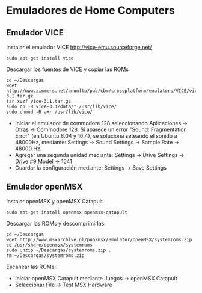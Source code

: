 Emuladores de Home Computers
============================

Emulador VICE
-------------

Instalar el emulador VICE http://vice-emu.sourceforge.net/
```
sudo apt-get install vice
```

Descargar los fuentes de VICE y copiar las ROMs
```
cd ~/Descargas
wget http://www.zimmers.net/anonftp/pub/cbm/crossplatform/emulators/VICE/vice-3.1.tar.gz
tar xvzf vice-3.1.tar.gz
sudo cp -R vice-3.1/data/* /usr/lib/vice/
sudo chmod -R a+r /usr/lib/vice/
```

- Iniciar el emulador de commodore 128 seleccionando Aplicaciones -> Otras -> Commodore 128.
  Si aparece un error "Sound: Fragmentation Error" (en Ubuntu 8.04 y 10.4), se soluciona seteando el sonido a 48000Hz, mediante: Settings -> Sound Settings -> Sample Rate -> 48000 Hz.
- Agregar una segunda unidad mediante: Settings -> Drive Settings -> Drive #9 Model -> 1541
- Guardar la configuración mediante: Settings -> Save Settings


Emulador openMSX
----------------

Instalar openMSX y openMSX Catapult
```
sudo apt-get install openmsx openmsx-catapult
```

Descargar las ROMs y descomprimirlas:
```
cd ~/Descargas
wget http://www.msxarchive.nl/pub/msx/emulator/openMSX/systemroms.zip
cd /usr/share/openmsx/systemroms
sudo unzip ~/Descargas/systemroms.zip .
rm ~/Descargas/systemroms.zip
```

Escanear las ROMs:
- Iniciar openMSX Catapult mediante Juegos -> openMSX Catapult
- Seleccionar File -> Test MSX Hardware